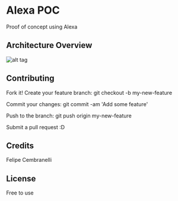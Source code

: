 # Alexa POC
Proof of concept using Alexa


## Architecture Overview

![alt tag]()

## Contributing

Fork it!
Create your feature branch: 
git checkout -b my-new-feature

Commit your changes: 
git commit -am 'Add some feature'

Push to the branch: 
git push origin my-new-feature

Submit a pull request :D

## Credits

Felipe Cembranelli

## License

Free to use




